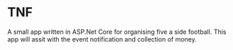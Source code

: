 # TNF
 A small app written in ASP.Net Core for organising five a side football. This app will assit with the event notification and collection of money.
